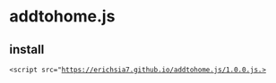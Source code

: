 # addtohome.js
## install
<code><script src="https://erichsia7.github.io/addtohome.js/1.0.0.js.></script></code>
